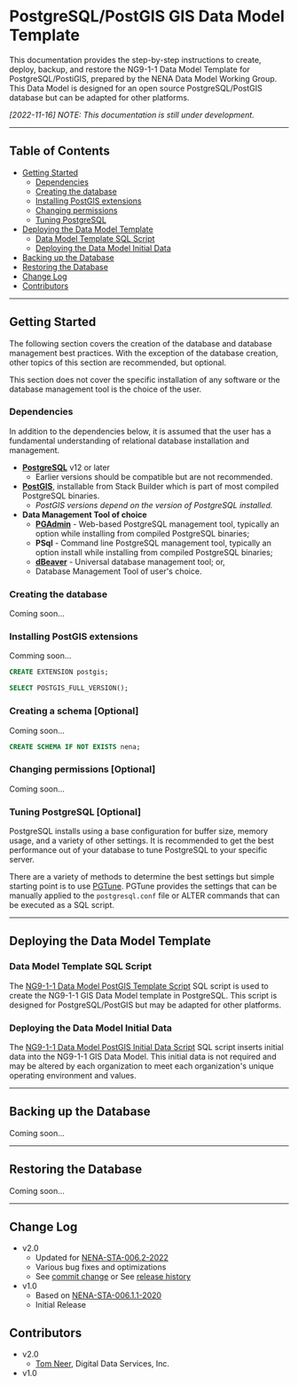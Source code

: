 # PostgreSQL/PostGIS GIS Data Model Template

This documentation provides the step-by-step instructions to create, deploy, 
backup, and restore the NG9-1-1 Data Model Template for PostgreSQL/PostiGIS, 
prepared by the NENA Data Model Working Group. This Data Model is designed for 
an open source PostgreSQL/PostGIS database but can be adapted for other platforms.

*[2022-11-16] NOTE: This documentation is still under development.*

---

## Table of Contents

* [Getting Started](#getting-started)
  * [Dependencies](#dependencies)
  * [Creating the database](#creating-the-database)
  * [Installing PostGIS extensions](#creating-a-schema-optional)
  * [Changing permissions](#changing-permissions-optional)
  * [Tuning PostgreSQL](#tuning-postgresql-optional)
* [Deploying the Data Model Template](#deploying-the-data-model-template)
  * [Data Model Template SQL Script](#data-model-template-sql-script)
  * [Deploying the Data Model Initial Data](#deploying-the-data-model-initial-data)
* [Backing up the Database](#backing-up-the-database)
* [Restoring the Database](#restoring-the-database)
* [Change Log](#change-log)
* [Contributors](#contributors)

---

## Getting Started

The following section covers the creation of the database and database 
management best practices. With the exception of the database creation, 
other topics of this section are recommended, but optional.

This section does not cover the specific installation of any software or 
the database management tool is the choice of the user. 

### Dependencies

In addition to the dependencies below, it is assumed that the user has a 
fundamental understanding of relational database installation and management.

* **[PostgreSQL](https://www.postgresql.org/download/)** v12 or later
  * Earlier versions should be compatible but are not recommended.
* **[PostGIS](https://postgis.net/install/)**, installable from Stack Builder 
  which is part of most compiled PostgreSQL binaries.
  * *PostGIS versions depend on the version of PostgreSQL installed.*
* **Data Management Tool of choice**
  * **[PGAdmin](https://www.pgadmin.org/)** - Web-based PostgreSQL management tool, 
    typically an option while installing from compiled PostgreSQL binaries;
  * **PSql** - Command line PostgreSQL management tool, typically an option 
    install while installing from compiled PostgreSQL binaries;
  * **[dBeaver](https://dbeaver.io/)** - Universal database management tool; or,
  * Database Management Tool of user's choice.

### Creating the database

Coming soon...

### Installing PostGIS extensions

Comming soon...

```sql
CREATE EXTENSION postgis;
```

```sql
SELECT POSTGIS_FULL_VERSION();
```

### Creating a schema [Optional]

Coming soon...

```sql
CREATE SCHEMA IF NOT EXISTS nena;
```

### Changing permissions [Optional]

Coming soon...



### Tuning PostgreSQL [Optional]

PostgreSQL installs using a base configuration for buffer size, memory usage, 
and a variety of other settings. It is recommended to get the best performance 
out of your database to tune PostgreSQL to your specific server.

There are a variety of methods to determine the best settings but simple 
starting point is to use [PGTune](https://pgtune.leopard.in.ua/). PGTune 
provides the settings that can be manually applied to the `postgresql.conf` 
file or ALTER commands that can be executed as a SQL script.

---

## Deploying the Data Model Template

### Data Model Template SQL Script

The [NG9-1-1 Data Model PostGIS Template Script](postgresql_data_model_schema_template.md) 
SQL script is used to create the NG9-1-1 GIS Data Model template in PostgreSQL. 
This script is designed for PostgreSQL/PostGIS but may be adapted for other 
platforms.

### Deploying the Data Model Initial Data

The [NG9-1-1 Data Model PostGIS Initial Data Script](postgresql_data_model_initial_data_template.md) 
SQL script inserts initial data into the NG9-1-1 GIS Data Model. 
This initial data is not required and may be altered by each organization to 
meet each organization's unique operating environment and values.

---

## Backing up the Database

Coming soon...

---

## Restoring the Database

Coming soon...

---

## Change Log

* v2.0
    * Updated for [NENA-STA-006.2-2022](https://github.com/NENA911/NG911GISDataModel/blob/main/docs/nena-sta-006.2-2022_ng9-1-1.pdf)
    * Various bug fixes and optimizations
    * See [commit change]() or See [release history]()
* v1.0
    * Based on [NENA-STA-006.1.1-2020](https://github.com/NENA911/NG911GISDataModel/blob/main/docs/nena-sta-006.1.1-2020_ng9-1-1.pdf)
    * Initial Release


## Contributors

* v2.0
  * [Tom Neer](https://github.com/tomneer), Digital Data Services, Inc.
* v1.0
